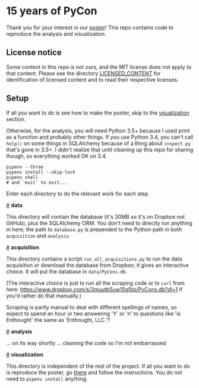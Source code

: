 # 15 years of PyCon

Thank you for your interest in our [poster](https://bit.ly/15-years-pycon)!
This repo contains code to reproduce the analysis and visualization.

## License notice

Some content in this repo is not ours, and the MIT license does not apply to
that content. Please see the directory 
[LICENSED_CONTENT](https://github.com/tanyaschlusser/15-years-pycon/tree/master/LICENSED_CONTENT)
for identification of licensed content and to read their respective licenses.

## Setup

If all you want to do is see how to make the poster, skip to the
[visualization](#visualization) section.

Otherwise, for the analysis, you will need Python 3.5+ because
I used print as a function and probably other things. If you use Python 3.4,
you can't call `help()` on some things in SQLAlchemy because of a thing about
`inspect.py` that's gone in 3.5+. I didn't realize that until cleaning
up this repo for sharing though, so everything worked OK on 3.4.

```
pipenv --three
pipenv install --skip-lock
pipenv shell
# and `exit` to exit...
```

Enter each directory to do the relevant work for each step.


<a href="#data" name="data">#</a> <b>data</b>

This directory will contain the database (it's 30MB so it's on Dropbox not GitHub),
plus the SQLAlchemy ORM. You don't need to directly run anything in here; the path
to `database.py` is prepended to the Python path in both `acquisition` and `analysis`.


<a href="#acquisition" name="acquisition">#</a> <b>acquisition</b>

This directory contains a script `run_all_acquisitions.py` to run the data
acquisition or download the database from Dropbox; it gives an interactive
choice. It will put the database in `data/PyCons.db`.

(The interactive choice is just to run all the scraping code or to `curl`
from here: https://www.dropbox.com/s/3muutb5uw15g5tp/PyCons.db?dl=1 if
you'd rather do that manually.)

Scraping is partly manual to deal with different spellings of names, so
expect to spend an hour or two answering 'Y' or 'n' to questions like
'is Enthought' the same as 'Enthought, LLC.'?


<a href="#analysis" name="analysis">#</a> <b>analysis</b>

... on its way shortly ... cleaning the code so I'm not embarrassed

<a href="#visualization" name="visualization">#</a> <b>visualization</b>

This directory is independent of the rest of the project.
If all you want to do is reproduce the poster, go
[there](https://github.com/tanyaschlusser/15-years-pycon/tree/master/visualization)
and follow the instructions. You do not need to `pipenv install` anything.
